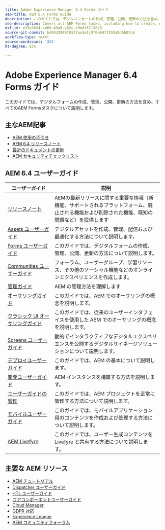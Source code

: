 ```yaml
---
title: Adobe Experience Manager 6.4 Forms ガイド
seo-title: AEM 6.4 Forms Guide
description: このガイドでは、デジタルフォームの作成、管理、公開、更新の方法を含め、すべてのAEM Formsタスクについて説明します。
seo-description: Covers all AEM Forms tasks, including how to create, manage, publish, and update digital forms.
exl-id: e25a3b24-c460-49a9-a62c-c9ed1f1128e3
source-git-commit: bd94d3949f0117aa3e1c9f0e84f7293a5d6b03b4
workflow-type: tm+mt
source-wordcount: '351'
ht-degree: 83%

---
```


# Adobe Experience Manager 6.4 Forms ガイド

このガイドでは、デジタルフォームの作成、管理、公開、更新の方法を含め、すべてのAEM Formsタスクについて説明します。

## 主なAEM記事

* [AEM 使用の手引き](https://experienceleague.adobe.com/docs/experience-manager-cloud-service/overview/home.html?lang=ja)
* [AEM 6.4 リリースノート](/help/release-notes/home.md)
* [最近のドキュメントの更新](https://helpx.adobe.com/jp/experience-manager/documentation-updates.html)
* [AEM セキュリティチェックリスト](/help/sites-administering/security-checklist.md)

## AEM 6.4 ユーザーガイド

| ユーザーガイド | 説明 |
|--- |---|
| [リリースノート](/help/release-notes/home.md) | AEMの最新リリースに関する重要な情報（新機能、サポートされるプラットフォーム、廃止される機能および削除された機能、既知の問題など）を提供します |
| [Assets ユーザーガイド](/help/assets/home.md) | デジタルアセットを作成、管理、配信および最適化する方法について説明します。 |
| [Forms ユーザーガイド](/help/forms/home.md) | このガイドでは、デジタルフォームの作成、管理、公開、更新の方法について説明します。 |
| [Communities ユーザーガイド](/help/communities/home.md) | フォーラム、ユーザーグループ、学習リソース、その他のソーシャル機能などのオンラインエクスペリエンスを作成します。 |
| [管理ガイド](/help/sites-administering/home.md) | AEM の管理方法を理解します |
| [オーサリングガイド](/help/sites-authoring/home.md) | このガイドでは、AEM でのオーサリングの概念を説明します。 |
| [クラシック UI オーサリングガイド](/help/sites-classic-ui-authoring/home.md) | このガイドでは、従来のユーザーインタフェイスを使用した AEM でのオーサリングの概念を説明します。 |
| [Screens ユーザーガイド](https://docs.adobe.com/content/help/ja/experience-manager-screens/user-guide/aem-screens-introduction.html) | 動的でインタラクティブなデジタルエクスペリエンスを公開するデジタルサイネージソリューションについて説明します。 |
| [デプロイユーザーガイド](/help/sites-deploying/home.md) | このガイドでは、AEM の基本について説明します。 |
| [開発ユーザーガイド](/help/sites-developing/home.md) | AEM インスタンスを構築する方法を説明します。 |
| [ユーザーガイドの管理](/help/managing/home.md) | このガイドでは、AEM プロジェクトを正常に管理する方法について説明します。 |
| [モバイルユーザーガイド](/help/mobile/home.md) | このガイドでは、モバイルアプリケーション用のコンテンツを作成および管理する方法について説明します。 |
| [AEM Livefyre](https://docs.adobe.com/content/help/ja/livefyre/using/home.html) | このガイドでは、ユーザー生成コンテンツを Livefyre と共有する方法について説明します。 |

## 主要な AEM リソース

* [AEM チュートリアル](https://helpx.adobe.com/jp/experience-manager/kt/index/aem-6-4-videos.html)
* [Dispatcher ユーザーガイド](https://docs.adobe.com/content/help/ja-JP/experience-manager-dispatcher/using/dispatcher.html)
* [HTL ユーザーガイド](https://docs.adobe.com/content/help/ja/experience-manager-htl/using/overview.html)
* [コアコンポーネントユーザーガイド](https://docs.adobe.com/content/help/ja-JP/experience-manager-core-components/using/introduction.html)
* [Cloud Manager](https://docs.adobe.com/content/help/ja-JP/experience-manager-cloud-manager/using/introduction-to-cloud-manager.html)
* [GDPR 対応](/help/managing/data-protection-and-privacy.md)
* [Experience League](https://guided.adobe.com/?promoid=K42KVXHD&amp;mv=other#solutions/experience-manager)
* [AEM コミュニティフォーラム](https://forums.adobe.com/community/experience-cloud/marketing-cloud/experience-manager)
